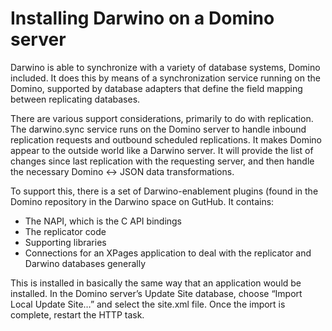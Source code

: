 # Installing Darwino on a Domino server
Darwino is able to synchronize with a variety of database systems, Domino included. It does this by means of a synchronization service running on the Domino, supported by database adapters that define the field mapping between replicating databases.

There are various support considerations, primarily to do with replication. The darwino.sync service runs on the Domino server to handle inbound replication requests and outbound scheduled replications. It makes Domino appear to the outside world like a Darwino server. It will provide the list of changes since last replication with the requesting server, and then handle the necessary Domino <-> JSON data transformations.

To support this, there is a set of Darwino-enablement plugins (found in the Domino repository in the Darwino space on GutHub. It contains:
-	The NAPI, which is the C API bindings
-	The replicator code
-	Supporting libraries
-	Connections for an XPages application to deal with the replicator and Darwino databases generally

This is installed in basically the same way that an application would be installed. In the Domino server’s Update Site database, choose “Import Local Update Site…” and select the site.xml file. Once the import is complete, restart the HTTP task.
